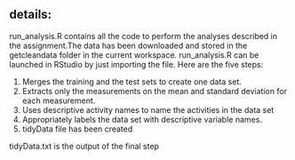 
## details:

run_analysis.R contains all the code to perform the analyses described in the assignment.The data has been
downloaded and stored in the getcleandata folder in the current workspace. run_analysis.R can be launched in RStudio by just importing the file. Here are the five steps:
1. Merges the training and the test sets to create one data set.
2. Extracts only the measurements on the mean and standard deviation for each measurement.
3. Uses descriptive activity names to name the activities in the data set
4. Appropriately labels the data set with descriptive variable names.
5. tidyData file has been created
 
tidyData.txt is the output of the final step


